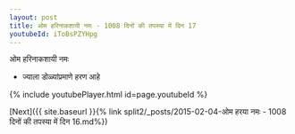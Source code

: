 ```yaml
---
layout: post
title: ओम हरिनाकशायी नमः - 1008 दिनों की तपस्या में दिन 17
youtubeId: iToBsPZYHpg
---
```

 
 
 ओम हरिनाकशायी नमः  
 
 -  ज्याला डोळ्यांप्रमाणे हरण आहे 
 
  
 
  
 
 
 
 
 
 


{% include youtubePlayer.html id=page.youtubeId %}
 
[Next]({{ site.baseurl }}{% link  split2/_posts/2015-02-04-ओम हरया नमः - 1008 दिनों की तपस्या में दिन 16.md%})
 
